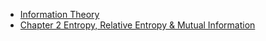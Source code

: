 * [Information Theory](README.md)
* [Chapter 2 Entropy, Relative Entropy & Mutual Information](chapter-2-entropy-relative-entropy-and-mutual-information.md)
